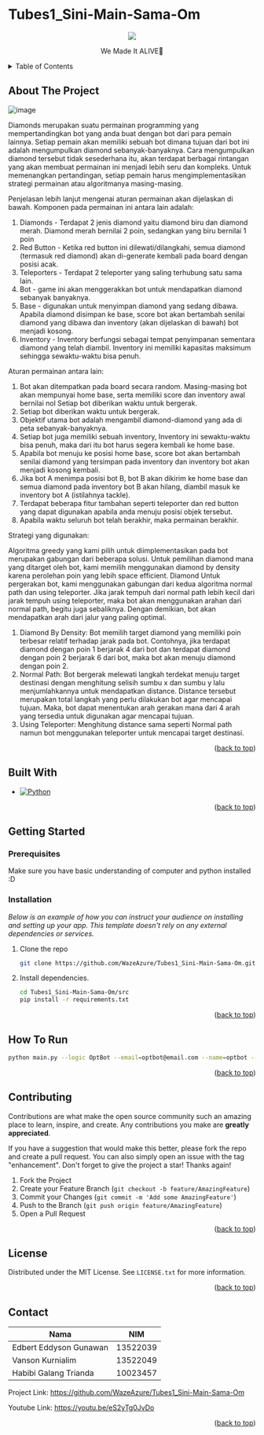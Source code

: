 # Tubes1_Sini-Main-Sama-Om
<!-- Improved compatibility of back to top link: See: https://github.com/othneildrew/Best-README-Template/pull/73 -->
<a name="readme-top"></a>
<!--
*** Thanks for checking out the Best-README-Template. If you have a suggestion
*** that would make this better, please fork the repo and create a pull request
*** or simply open an issue with the tag "enhancement".
*** Don't forget to give the project a star!
*** Thanks again! Now go create something AMAZING! :D
-->



<!-- PROJECT SHIELDS -->
<!--
*** I'm using markdown "reference style" links for readability.
*** Reference links are enclosed in brackets [ ] instead of parentheses ( ).
*** See the bottom of this document for the declaration of the reference variables
*** for contributors-url, forks-url, etc. This is an optional, concise syntax you may use.
*** https://www.markdownguide.org/basic-syntax/#reference-style-links
-->


<!-- PROJECT LOGO -->
<p align="center">
<!-- ![image](https://github.com/WazeAzure/Tubes1_Sini-Main-Sama-Om/assets/55005873/8d57e1e6-41b7-4702-9063-30aeda616aef) -->
  <img src="https://i.pinimg.com/564x/70/bd/40/70bd40d1c3c0cfeb85197110cf674d6b.jpg">
</p>


<p align="center">We Made It ALIVE🥐</p>


<!-- TABLE OF CONTENTS -->
<details>
  <summary>Table of Contents</summary>
  <ol>
    <li>
      <a href="#about-the-project">About The Project</a>
      <ul>
        <li><a href="#built-with">Built With</a></li>
      </ul>
    </li>
    <li>
      <a href="#getting-started">Getting Started</a>
      <ul>
        <li><a href="#prerequisites">Prerequisites</a></li>
        <li><a href="#installation">Installation</a></li>
      </ul>
    </li>
    <li><a href="#usage">Usage</a></li>
    <li><a href="#roadmap">Roadmap</a></li>
    <li><a href="#contributing">Contributing</a></li>
    <li><a href="#license">License</a></li>
    <li><a href="#contact">Contact</a></li>
    <li><a href="#acknowledgments">Acknowledgments</a></li>
  </ol>
</details>



<!-- ABOUT THE PROJECT -->
## About The Project

![image](https://github.com/WazeAzure/Tubes1_Sini-Main-Sama-Om/assets/55005873/0a3d4198-3cd5-4686-8879-823c46db6e05)

Diamonds merupakan suatu permainan programming yang mempertandingkan bot yang anda buat dengan bot dari para pemain lainnya. Setiap pemain akan memiliki sebuah bot dimana tujuan dari bot ini adalah mengumpulkan diamond sebanyak-banyaknya. Cara mengumpulkan diamond tersebut tidak sesederhana itu, akan terdapat berbagai rintangan yang akan membuat permainan ini menjadi lebih seru dan kompleks. Untuk memenangkan pertandingan, setiap pemain harus mengimplementasikan strategi permainan atau algoritmanya masing-masing.

Penjelasan lebih lanjut mengenai aturan permainan akan dijelaskan di bawah. Komponen pada permainan ini antara lain adalah:
1. Diamonds - Terdapat 2 jenis diamond yaitu diamond biru dan diamond merah. Diamond merah bernilai 2 poin, sedangkan yang biru bernilai 1 poin
2. Red Button - Ketika red button ini dilewati/dilangkahi, semua diamond (termasuk red diamond) akan di-generate kembali pada board dengan posisi acak.
3. Teleporters - Terdapat 2 teleporter yang saling terhubung satu sama lain.
4. Bot - game ini akan menggerakkan bot untuk mendapatkan diamond sebanyak banyaknya.
5. Base - digunakan untuk menyimpan diamond yang sedang dibawa. Apabila diamond disimpan ke base, score bot akan bertambah senilai diamond yang dibawa dan inventory (akan dijelaskan di bawah) bot menjadi kosong.
6. Inventory - Inventory berfungsi sebagai tempat penyimpanan sementara diamond yang telah diambil. Inventory ini memiliki kapasitas maksimum sehingga sewaktu-waktu bisa penuh.

Aturan permainan antara lain:
1. Bot akan ditempatkan pada board secara random. Masing-masing bot akan mempunyai home base, serta memiliki score dan inventory awal bernilai nol Setiap bot diberikan waktu untuk bergerak.
2. Setiap bot diberikan waktu untuk bergerak.
3. Objektif utama bot adalah mengambil diamond-diamond yang ada di peta sebanyak-banyaknya.
4. Setiap bot juga memiliki sebuah inventory, Inventory ini sewaktu-waktu bisa penuh, maka dari itu bot harus segera kembali ke home base.
5. Apabila bot menuju ke posisi home base, score bot akan bertambah senilai diamond yang tersimpan pada inventory dan inventory bot akan menjadi kosong kembali.
6. Jika bot A menimpa posisi bot B, bot B akan dikirim ke home base dan semua diamond pada inventory bot B akan hilang, diambil masuk ke inventory bot A (istilahnya tackle).
7. Terdapat beberapa fitur tambahan seperti teleporter dan red button yang dapat digunakan apabila anda menuju posisi objek tersebut.
8. Apabila waktu seluruh bot telah berakhir, maka permainan berakhir.

Strategi yang digunakan:

Algoritma greedy yang kami pilih untuk diimplementasikan pada bot merupakan gabungan dari beberapa solusi. Untuk pemilihan diamond mana yang ditarget oleh bot, kami memilih menggunakan diamond by density karena perolehan poin yang lebih space efficient. Diamond Untuk pergerakan bot, kami menggunakan gabungan dari kedua algoritma normal path dan using teleporter. Jika jarak tempuh dari normal path lebih kecil dari jarak tempuh using teleporter, maka bot akan menggunakan arahan dari normal path, begitu juga sebaliknya. Dengan demikian, bot akan mendapatkan arah dari jalur yang paling optimal.

1. Diamond By Density: Bot memilih target diamond yang memiliki poin terbesar relatif terhadap jarak pada bot. Contohnya, jika terdapat diamond dengan poin 1 berjarak 4 dari bot dan terdapat diamond dengan poin 2 berjarak 6 dari bot, maka bot akan menuju diamond dengan poin 2.
2. Normal Path: Bot bergerak melewati langkah terdekat menuju target destinasi dengan menghitung selisih sumbu x dan sumbu y lalu menjumlahkannya untuk mendapatkan distance. Distance tersebut merupakan total langkah yang perlu dilakukan bot agar mencapai tujuan. Maka, bot dapat menentukan arah gerakan mana dari 4 arah yang tersedia untuk digunakan agar mencapai tujuan.
3. Using Teleporter: Menghitung distance sama seperti Normal path namun bot menggunakan teleporter untuk mencapai target destinasi. 

<p align="right">(<a href="#readme-top">back to top</a>)</p>

## Built With

* [![Python][Python]][Python-url]

<p align="right">(<a href="#readme-top">back to top</a>)</p>



<!-- GETTING STARTED -->
## Getting Started

### Prerequisites

Make sure you have basic understanding of computer and python installed :D

### Installation

_Below is an example of how you can instruct your audience on installing and setting up your app. This template doesn't rely on any external dependencies or services._

1. Clone the repo
   ```sh
   git clone https://github.com/WazeAzure/Tubes1_Sini-Main-Sama-Om.git
   ```
2. Install dependencies.
   ```sh
   cd Tubes1_Sini-Main-Sama-Om/src
   pip install -r requirements.txt
   ```

<p align="right">(<a href="#readme-top">back to top</a>)</p>



<!-- USAGE EXAMPLES -->
## How To Run

```sh
python main.py --logic OptBot --email=optbot@email.com --name=optbot --password=123456 --team etimo --host http://localhost:3000/api --board=1
```

<p align="right">(<a href="#readme-top">back to top</a>)</p>


<!-- CONTRIBUTING -->
## Contributing

Contributions are what make the open source community such an amazing place to learn, inspire, and create. Any contributions you make are **greatly appreciated**.

If you have a suggestion that would make this better, please fork the repo and create a pull request. You can also simply open an issue with the tag "enhancement".
Don't forget to give the project a star! Thanks again!

1. Fork the Project
2. Create your Feature Branch (`git checkout -b feature/AmazingFeature`)
3. Commit your Changes (`git commit -m 'Add some AmazingFeature'`)
4. Push to the Branch (`git push origin feature/AmazingFeature`)
5. Open a Pull Request

<p align="right">(<a href="#readme-top">back to top</a>)</p>



<!-- LICENSE -->
## License

Distributed under the MIT License. See `LICENSE.txt` for more information.

<p align="right">(<a href="#readme-top">back to top</a>)</p>



<!-- CONTACT -->
## Contact

| Nama | NIM |
| --- | --- |
| Edbert Eddyson Gunawan | 13522039 |
| Vanson Kurnialim | 13522049 |
| Habibi Galang Trianda | 10023457 |

Project Link: https://github.com/WazeAzure/Tubes1_Sini-Main-Sama-Om

Youtube Link: https://youtu.be/eS2yTg0JvDo

<p align="right">(<a href="#readme-top">back to top</a>)</p>

<!-- MARKDOWN LINKS & IMAGES -->
<!-- https://www.markdownguide.org/basic-syntax/#reference-style-links -->
[contributors-shield]: https://img.shields.io/github/contributors/othneildrew/Best-README-Template.svg?style=for-the-badge
[contributors-url]: https://github.com/othneildrew/Best-README-Template/graphs/contributors
[forks-shield]: https://img.shields.io/github/forks/othneildrew/Best-README-Template.svg?style=for-the-badge
[forks-url]: https://github.com/othneildrew/Best-README-Template/network/members
[stars-shield]: https://img.shields.io/github/stars/othneildrew/Best-README-Template.svg?style=for-the-badge
[stars-url]: https://github.com/othneildrew/Best-README-Template/stargazers
[issues-shield]: https://img.shields.io/github/issues/othneildrew/Best-README-Template.svg?style=for-the-badge
[issues-url]: https://github.com/othneildrew/Best-README-Template/issues
[license-shield]: https://img.shields.io/github/license/othneildrew/Best-README-Template.svg?style=for-the-badge
[license-url]: https://github.com/othneildrew/Best-README-Template/blob/master/LICENSE.txt
[linkedin-shield]: https://img.shields.io/badge/-LinkedIn-black.svg?style=for-the-badge&logo=linkedin&colorB=555
[linkedin-url]: https://linkedin.com/in/othneildrew
[product-screenshot]: images/screenshot.png
[Python]: https://img.shields.io/badge/python-3670A0?style=for-the-badge&logo=python&logoColor=ffdd54
[Python-url]: https://www.python.org/
[Flask]: https://img.shields.io/badge/flask-%23000.svg?style=for-the-badge&logo=flask&logoColor=white
[Flask-url]: https://flask.palletsprojects.com/en
